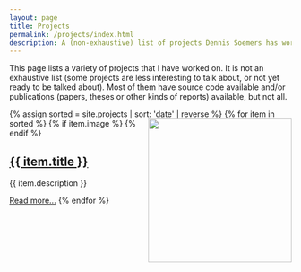 ```yaml
---
layout: page
title: Projects
permalink: /projects/index.html
description: A (non-exhaustive) list of projects Dennis Soemers has worked on / is working on.
---
```


This page lists a variety of projects that I have worked on. It is not an exhaustive list (some projects are less interesting to talk about, or not yet ready to
be talked about). Most of them have source code available and/or publications (papers, theses or other kinds of reports) available, but not all.

{% assign sorted = site.projects | sort: 'date' | reverse %}
{% for item in sorted %}
  {% if item.image %}
  <a href="{{ item.url }}"><img src="{{ item.image }}" align="right" style="width:256px"></a>
  {% endif %}
  <h2>
    <a class="post-link" href="{{ item.url }}">{{ item.title }}</a>
  </h2>
  {{ item.description }}
  
  <a class="post-meta" href="{{ item.url }}">Read more...</a>
{% endfor %}
